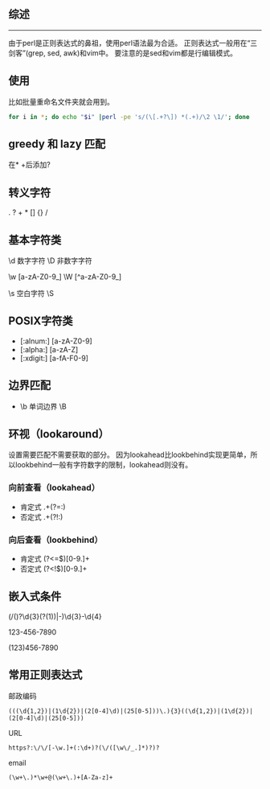 ## 综述
---
由于perl是正则表达式的鼻祖，使用perl语法最为合适。
正则表达式一般用在“三剑客”(grep, sed, awk)和vim中。
要注意的是sed和vim都是行编辑模式。
## 使用
比如批量重命名文件夹就会用到。
~~~ sh
for i in *; do echo "$i" |perl -pe 's/(\[.+?\]) *(.+)/\2 \1/'; done
~~~
## greedy 和 lazy 匹配
在* +后添加?
## 转义字符

. ? + * [] {} /

## 基本字符类

\d 数字字符	\D 非数字字符

\w [a-zA-Z0-9_]	\W [^a-zA-Z0-9_]

\s 空白字符	\S

## POSIX字符类

- [:alnum:]	[a-zA-Z0-9]
- [:alpha:]	[a-zA-Z]
- [:xdigit:]	[a-fA-F0-9]

## 边界匹配

- \b 单词边界	\B

## 环视（lookaround）
设置需要匹配不需要获取的部分。
因为lookahead比lookbehind实现更简单，所以lookbehind一般有字符数字的限制，lookahead则没有。
### 向前查看（lookahead）
- 肯定式	.+(?=:)
- 否定式 .+(?!:)
### 向后查看（lookbehind）
- 肯定式	(?<=\$)[0-9.]+
- 否定式	(?<!\$)[0-9.]+

## 嵌入式条件
(/()?\d{3}(?(1)\)|-)\d{3}-\d{4}

123-456-7890

(123)456-7890

## 常用正则表达式
邮政编码
```
(((\d{1,2})|(1\d{2})|(2[0-4]\d)|(25[0-5]))\.){3}((\d{1,2})|(1\d{2})|(2[0-4]\d)|(25[0-5]))
```
URL
```
https?:\/\/[-\w.]+(:\d+)?(\/([\w\/_.]*)?)?
```
email
```
(\w+\.)*\w+@(\w+\.)+[A-Za-z]+
```